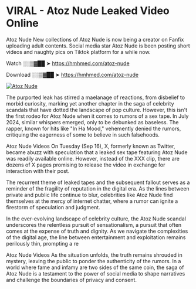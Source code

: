 # VIRAL - Atoz Nude Leaked Video Online

Atoz Nude New collections of Atoz Nude is now being a creator on Fanfix uploading adult contents. Social media star Atoz Nude is been posting short videos and naughty pics on Tiktok platform for a while now.

Watch ░░▒▓██ ➤ https://hmhmed.com/atoz-nude

Download ░░▒▓██ ➤ https://hmhmed.com/atoz-nude

[![Atoz Nude](https://i.imgur.com/dJHk4Zq.gif)](https://hmhmed.com/atoz-nude)

The purported leak has stirred a maelanage of reactions, from disbelief to morbid curiosity, marking yet another chapter in the saga of celebrity scandals that have dotted the landscape of pop culture. However, this isn't the first rodeo for Atoz Nude when it comes to rumors of a sex tape. In July 2024, similar whispers emerged, only to be debunked as baseless. The rapper, known for hits like "In Ha Mood," vehemently denied the rumors, critiquing the eagerness of some to believe in such falsehoods.

Atoz Nude Videos
On Tuesday (Sep 16), X, formerly known as Twitter, became abuzz with speculation that a leaked sex tape featuring Atoz Nude was readily available online. However, instead of the XXX clip, there are dozens of X pages promising to release the video in exchange for interaction with their post.

The recurrent theme of leaked tapes and the subsequent fallout serves as a reminder of the fragility of reputation in the digital era. As the lines between private and public life continue to blur, celebrities like Atoz Nude find themselves at the mercy of internet chatter, where a rumor can ignite a firestorm of speculation and judgment.

In the ever-evolving landscape of celebrity culture, the Atoz Nude scandal underscores the relentless pursuit of sensationalism, a pursuit that often comes at the expense of truth and dignity. As we navigate the complexities of the digital age, the line between entertainment and exploitation remains perilously thin, prompting a re

Atoz Nude Videos
As the situation unfolds, the truth remains shrouded in mystery, leaving the public to ponder the authenticity of the rumors. In a world where fame and infamy are two sides of the same coin, the saga of Atoz Nude is a testament to the power of social media to shape narratives and challenge the boundaries of privacy and consent.